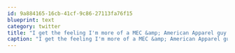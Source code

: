 ```yaml
---
id: 9a884165-16cb-41cf-9c86-27113fa76f15
blueprint: text
category: twitter
title: "I get the feeling I'm more of a MEC &amp; American Apparel guy than a Frank &amp; Oak guy."
caption: "I get the feeling I'm more of a MEC &amp; American Apparel guy than a Frank &amp; Oak guy."
---
```

